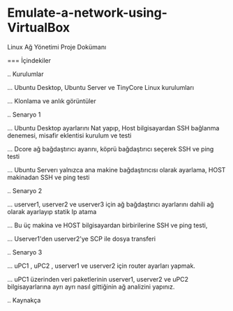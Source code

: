 # Emulate-a-network-using-VirtualBox
Linux Ağ Yönetimi Proje Dokümanı

=== İçindekiler 

.. Kurulumlar

... Ubuntu Desktop, Ubuntu Server ve TinyCore Linux kurulumları

... Klonlama ve anlık görüntüler



.. Senaryo 1

... Ubuntu Desktop ayarlarını Nat yapıp, Host bilgisayardan SSH bağlanma denemesi, misafir eklentisi kurulum ve testi

... Dcore ağ bağdaştırıcı ayarını, köprü bağdaştırıcı seçerek SSH ve ping testi

... Ubuntu Serverı yalnızca ana makine bağdaştırıcısı olarak ayarlama, HOST makinadan SSH ve ping testi


.. Senaryo 2

... userver1, userver2 ve userver3 için ağ bağdaştırıcı ayarlarını dahili ağ olarak ayarlayıp statik Ip atama

... Bu üç makina ve HOST bilgisayardan birbirilerine SSH ve ping testi,

... Userver1'den userver2'ye SCP ile dosya transferi


.. Senaryo 3

... uPC1 , uPC2 , userver1 ve userver2 için router ayarları yapmak.

... uPC1 üzerinden veri paketlerinin userver1, userver2 ve uPC2 bilgisayarlarına ayrı ayrı nasıl gittiğinin ağ analizini yapınız.


.. Kaynakça

